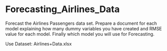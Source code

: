 # Forecasting_Airlines_Data

Forecast the Airlines Passengers data set. Prepare a document for each model explaining how many dummy variables you have created and RMSE value for each model. Finally which model you will use for Forecasting.

Use Dataset: Airlines+Data.xlsx

